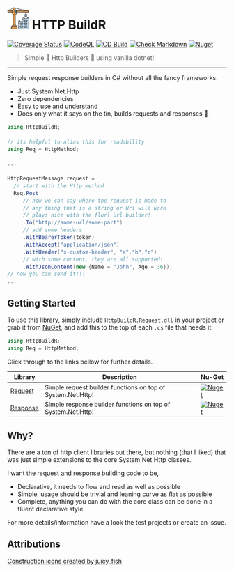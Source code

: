 ﻿<!-- markdownlint-disable MD033 -->

# <img height="50" src="construction-icon.png" width="50"/> HTTP BuildR

<!-- markdownlint-enabled MD033 -->

[![Coverage Status](https://coveralls.io/repos/github/bmazzarol/Http-BuildR/badge.svg?branch=main&kill_cache=1)](https://coveralls.io/github/bmazzarol/Http-BuildR?branch=main&kill_cache=1)
[![CodeQL](https://github.com/bmazzarol/Http-BuildR/actions/workflows/codeql.yml/badge.svg)](https://github.com/bmazzarol/Http-BuildR/actions/workflows/codeql.yml)
[![CD Build](https://github.com/bmazzarol/Http-BuildR/actions/workflows/cd-build.yml/badge.svg)](https://github.com/bmazzarol/Http-BuildR/actions/workflows/cd-build.yml)
[![Check Markdown](https://github.com/bmazzarol/Http-BuildR/actions/workflows/check-markdown.yml/badge.svg)](https://github.com/bmazzarol/Http-BuildR/actions/workflows/check-markdown.yml)
[![Nuget](https://img.shields.io/nuget/v/HttpBuildR.Request)](https://www.nuget.org/packages/HttpBuildR.Request/)

> Simple :wrench: Http Builders :hammer: using vanilla dotnet!
---

Simple request response builders in C# without all the fancy frameworks.

* Just System.Net.Http
* Zero dependencies
* Easy to use and understand
* Does only what it says on the tin, builds requests and responses :hammer:

```c#
using HttpBuildR;

// its helpful to alias this for readability
using Req = HttpMethod;

...

HttpRequestMessage request = 
  // start with the Http method
  Req.Post
     // now we can say where the request is made to
     // any thing that is a string or Uri will work
     // plays nice with the flurl Url builder!
     .To("http://some-url/some-part")
     // add some headers
     .WithBearerToken(token)
     .WithAccept("application/json")
     .WithHeader("x-custom-header", "a","b","c")
     // with some content, they are all supported!
     .WithJsonContent(new {Name = "John", Age = 36});
// now you can send it!!!
...
```

## Getting Started

To use this library, simply include `HttpBuildR.Request.dll` in your project or
grab
it from [NuGet](https://www.nuget.org/packages/HttpBuildR.Request/), and add
this to the top of each `.cs` file that needs it:

```C#
using HttpBuildR;
using Req = HttpMethod;
```

Click through to the links bellow for further details.
<!-- markdownlint-disable MD013 -->

| Library                                     | Description                                                  | Nu-Get                                                                                                              |
|---------------------------------------------|--------------------------------------------------------------|---------------------------------------------------------------------------------------------------------------------|
| [Request](./HttpBuildR.Request/README.md)   | Simple request builder functions on top of System.Net.Http!  | [![Nuget](https://img.shields.io/nuget/v/HttpBuildR.Request)](https://www.nuget.org/packages/HttpBuildR.Request/)   |
| [Response](./HttpBuildR.Response/README.md) | Simple response builder functions on top of System.Net.Http! | [![Nuget](https://img.shields.io/nuget/v/HttpBuildR.Response)](https://www.nuget.org/packages/HttpBuildR.Response/) |

<!-- markdownlint-enable MD013 -->

## Why?

There are a ton of http client libraries out there, but nothing (that I liked)
that was just simple extensions to the core System.Net.Http classes.

I want the request and response building code to be,

* Declarative, it needs to flow and read as well as possible
* Simple, usage should be trivial and leaning curve as flat as possible
* Complete, anything you can do with the core class can be done in a fluent
  declarative style

For more details/information have a look the test projects or create an issue.

## Attributions

[Construction icons created by juicy_fish](https://www.flaticon.com/free-icons/construction)
